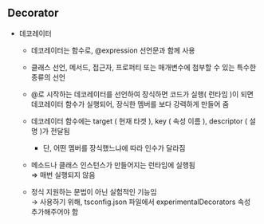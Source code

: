 ## Decorator
- 데코레이터
  - 데코레이터는 함수로, @expression 선언문과 함께 사용
  - 클래스 선언, 메서드, 접근자, 프로퍼티 또는 매개변수에 첨부할 수 있는 특수한 종류의 선언
  - @로 시작하는 데코레이터를 선언하여 장식하면 코드가 실행( 런타임 )이 되면 데코레이터 함수가 실행되어, 장식한 멤버를 보다 강력하게 만들어 줌
  - 데코레이터 함수에는 target ( 현재 타겟 ), key ( 속성 이름 ), descriptor ( 설명 )가 전달됨
    - 단, 어떤 멤버를 장식했느냐에 따라 인수가 달라짐
      
  - 메소드나 클래스 인스턴스가 만들어지는 런타임에 실행됨 <br>
       ⇒ 매번 실행되지 않음
  
  - 정식 지원하는 문법이 아닌 실험적인 기능임 <br>
      → 사용하기 위해, tsconfig.json 파일에서 experimentalDecorators 속성 추가해주어야 함

